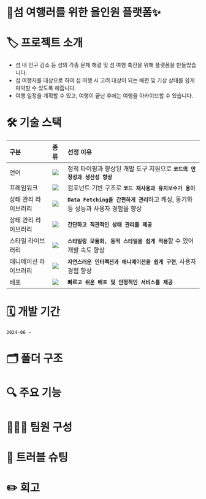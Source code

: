 # 📱섬 여행러를 위한 올인원 플랫폼✨
# 🏷️ 프로젝트 소개
- 섬 내 인구 감소 등 섬의 각종 문제 해결 및 섬 여행 촉진을 위해 플랫폼을 만들었습니다.
- 섬 여행자를 대상으로 하여 섬 여행 시 고려 대상이 되는 배편 및 기상 상태를 쉽게 파악할 수 있도록 해줍니다.
- 여행 일정을 계획할 수 있고, 여행이 끝난 후에는 여행을 아카이브할 수 있습니다.
# 🛠️ 기술 스택
| 구분 | 종류 | 선정 이유 |
| :-- | :-- | :-- |
| 언어 |<img src="https://img.shields.io/badge/typescript-%232F74C0.svg?style=for-the-badge&logo=typescript&logoColor=white"/> | 정적 타이핑과 향상된 개발 도구 지원으로 <b>`코드의 안정성과 생산성 향상`</b>|
| 프레임워크 |<img src="https://img.shields.io/badge/react-%23212121.svg?style=for-the-badge&logo=react&logoColor=%2300D1F7"/> | 컴포넌트 기반 구조로 <b>`코드 재사용과 유지보수가 용이`</b>|
| 상태 관리 라이브러리 | <img src="https://img.shields.io/badge/swr-%23F7F7F7.svg?style=for-the-badge&logo=swr&logoColor=%23000000"/> | <b>`Data Fetching을 간편하게 관리`</b>하고 캐싱, 동기화 등 성능과 사용자 경험을 향상|
| 상태 관리 라이브러리 | <img src="https://img.shields.io/badge/recoil-%23F7F7F7.svg?style=for-the-badge&logo=recoil&logoColor=%23000000"/> | <b>`간단하고 직관적인 상태 관리를 제공`</b>|
| 스타일 라이브러리 |<img src="https://img.shields.io/badge/emotion-%23F7F7F7.svg?style=for-the-badge&logo=funimation&logoColor=%23D26AC2"/> |<b>`스타일링 모듈화, 동적 스타일을 쉽게 적용`</b>할 수 있어 개발 속도 향상|
| 애니메이션 라이브러리 |<img src="https://img.shields.io/badge/framer-%239323D6.svg?style=for-the-badge&logo=framer&logoColor=white"/> |<b>`자연스러운 인터랙션과 애니메이션을 쉽게 구현`</b>, 사용자 경험 향상|
| 배포 | <img src="https://img.shields.io/badge/vercel-%2320232a.svg?style=for-the-badge&logo=vercel&logoColor=white"/>|<b>`빠르고 쉬운 배포 및 안정적인 서비스를 제공`</b>|
# 🗓️ 개발 기간
`2024-06 ~`
# 🗂️ 폴더 구조
# 🔍 주요 기능
# 👨‍👧‍👧 팀원 구성
# 🚧 트러블 슈팅
# ✏️ 회고
